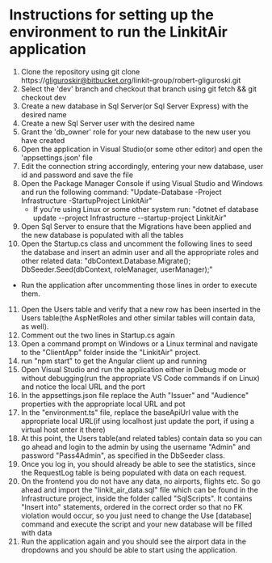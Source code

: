# Instructions for setting up the environment to run the LinkitAir application

1. Clone the repository using git clone https://gliguroskir@bitbucket.org/linkit-group/robert-gliguroski.git
2. Select the 'dev' branch and checkout that branch using git fetch && git checkout dev
3. Create a new database in Sql Server(or Sql Server Express) with the desired name
4. Create a new Sql Server user with the desired name
5. Grant the 'db_owner' role for your new database to the new user you have created
6. Open the application in Visual Studio(or some other editor) and open the 'appsettings.json' file
7. Edit the connection string accordingly, entering your new database, user id and password and save the file
8. Open the Package Manager Console if using Visual Studio and Windows and run the following command: 
		"Update-Database -Project Infrastructure -StartupProject LinkitAir"
   - If you're using Linux or some other system run:
		"dotnet ef database update --project Infrastructure --startup-project LinkitAir"
9. Open Sql Server to ensure that the Migrations have been applied and the new database is populated with all the tables
10. Open the Startup.cs class and uncomment the following lines to seed the database and insert an admin user and all the appropriate roles and other related data:
		"dbContext.Database.Migrate();
                 DbSeeder.Seed(dbContext, roleManager, userManager);"
 - Run the application after uncommenting those lines in order to execute them. 
11. Open the Users table and verify that a new row has been inserted in the Users table(the AspNetRoles and other similar tables will contain data, as well).
12. Comment out the two lines in Startup.cs again
13. Open a command prompt on Windows or a Linux terminal and navigate to the "ClientApp" folder inside the "LinkitAir" project.
14. run "npm start" to get the Angular client up and running
15. Open Visual Studio and run the application either in Debug mode or without debugging(run the appropriate VS Code commands if on Linux) and notice the local URL and the port
16. In the appsettings.json file replace the Auth "Issuer" and "Audience" properties with the appropriate local URL and pot
17. In the "environment.ts" file, replace the baseApiUrl value with the appropriate local URL(if using localhost just update the port, if using a virtual host enter it there)
17. At this point, the Users table(and related tables) contain data so you can go ahead and login to the admin by using the username "Admin" and password "Pass4Admin", as specified in the DbSeeder class. 
18. Once you log in, you should already be able to see the statistics, since the RequestLog table is being populated with data on each request.
19. On the frontend you do not have any data, no airports, flights etc. So go ahead and import the "linkit_air_data.sql" file which can be found in the Infrastructure project, inside the folder called "SqlScripts". It contains "Insert into" statements, ordered in the correct order so that no FK violation would occur, so you just need to change the Use [database] command and execute the script and your new database will be filled with data
20. Run the application again and you should see the airport data in the dropdowns and you should be able to start using the application.



